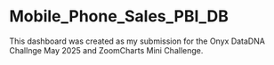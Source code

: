 # Mobile_Phone_Sales_PBI_DB
This dashboard was created as my submission for the Onyx DataDNA Challnge May 2025 and ZoomCharts Mini Challenge.
